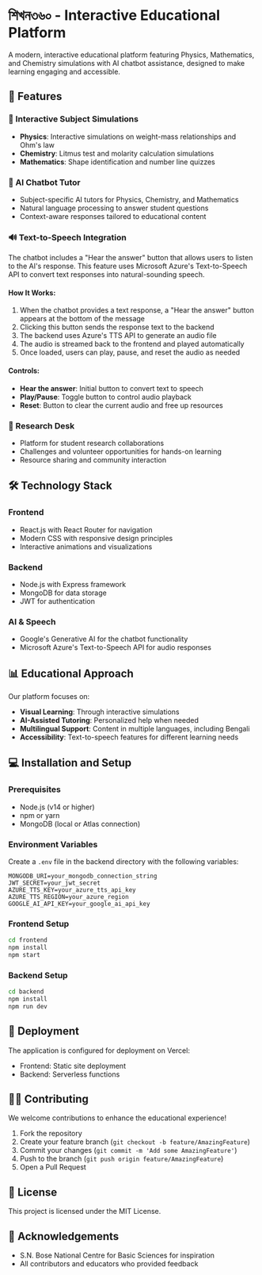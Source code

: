# শিখন৩৬০ - Interactive Educational Platform

A modern, interactive educational platform featuring Physics, Mathematics, and Chemistry simulations with AI chatbot assistance, designed to make learning engaging and accessible.

## 🌟 Features

### 🧠 Interactive Subject Simulations
- **Physics**: Interactive simulations on weight-mass relationships and Ohm's law
- **Chemistry**: Litmus test and molarity calculation simulations
- **Mathematics**: Shape identification and number line quizzes

### 🤖 AI Chatbot Tutor
- Subject-specific AI tutors for Physics, Chemistry, and Mathematics
- Natural language processing to answer student questions
- Context-aware responses tailored to educational content

### 🔊 Text-to-Speech Integration
The chatbot includes a "Hear the answer" button that allows users to listen to the AI's response. This feature uses Microsoft Azure's Text-to-Speech API to convert text responses into natural-sounding speech.

#### How It Works:
1. When the chatbot provides a text response, a "Hear the answer" button appears at the bottom of the message
2. Clicking this button sends the response text to the backend
3. The backend uses Azure's TTS API to generate an audio file
4. The audio is streamed back to the frontend and played automatically
5. Once loaded, users can play, pause, and reset the audio as needed

#### Controls:
- **Hear the answer**: Initial button to convert text to speech
- **Play/Pause**: Toggle button to control audio playback
- **Reset**: Button to clear the current audio and free up resources

### 🔬 Research Desk
- Platform for student research collaborations
- Challenges and volunteer opportunities for hands-on learning
- Resource sharing and community interaction

## 🛠️ Technology Stack

### Frontend
- React.js with React Router for navigation
- Modern CSS with responsive design principles
- Interactive animations and visualizations

### Backend
- Node.js with Express framework
- MongoDB for data storage
- JWT for authentication

### AI & Speech
- Google's Generative AI for the chatbot functionality
- Microsoft Azure's Text-to-Speech API for audio responses

## 📊 Educational Approach

Our platform focuses on:
- **Visual Learning**: Through interactive simulations
- **AI-Assisted Tutoring**: Personalized help when needed
- **Multilingual Support**: Content in multiple languages, including Bengali
- **Accessibility**: Text-to-speech features for different learning needs

## 💻 Installation and Setup

### Prerequisites
- Node.js (v14 or higher)
- npm or yarn
- MongoDB (local or Atlas connection)

### Environment Variables
Create a `.env` file in the backend directory with the following variables:

```
MONGODB_URI=your_mongodb_connection_string
JWT_SECRET=your_jwt_secret
AZURE_TTS_KEY=your_azure_tts_api_key
AZURE_TTS_REGION=your_azure_region
GOOGLE_AI_API_KEY=your_google_ai_api_key
```

### Frontend Setup
```bash
cd frontend
npm install
npm start
```

### Backend Setup
```bash
cd backend
npm install
npm run dev
```

## 🚀 Deployment
The application is configured for deployment on Vercel:
- Frontend: Static site deployment
- Backend: Serverless functions

## 👩‍💻 Contributing
We welcome contributions to enhance the educational experience!

1. Fork the repository
2. Create your feature branch (`git checkout -b feature/AmazingFeature`)
3. Commit your changes (`git commit -m 'Add some AmazingFeature'`)
4. Push to the branch (`git push origin feature/AmazingFeature`)
5. Open a Pull Request

## 📝 License
This project is licensed under the MIT License.

## 🙏 Acknowledgements
- S.N. Bose National Centre for Basic Sciences for inspiration
- All contributors and educators who provided feedback